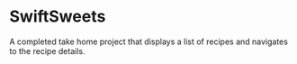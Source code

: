 # SwiftSweets
A completed take home project that displays a list of recipes and navigates to the recipe details.
